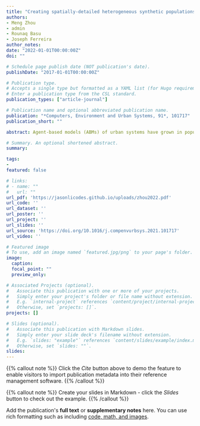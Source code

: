 ```yaml
---
title: "Creating spatially-detailed heterogeneous synthetic populations for agent-based microsimulation"
authors:
- Meng Zhou
- admin
- Rounaq Basu
- Joseph Ferreira
author_notes:
date: "2022-01-01T00:00:00Z"
doi: ""

# Schedule page publish date (NOT publication's date).
publishDate: "2017-01-01T00:00:00Z"

# Publication type.
# Accepts a single type but formatted as a YAML list (for Hugo requirements).
# Enter a publication type from the CSL standard.
publication_types: ["article-journal"]

# Publication name and optional abbreviated publication name.
publication: "*Computers, Environment and Urban Systems, 91*, 101717"
publication_short: ""

abstract: Agent-based models (ABMs) of urban systems have grown in popularity and complexity due to the widespread availability of high-performance computing resources and large data storage capabilities. Credible synthetic populations are crucial for the application of ABMs to understand urban phenomena. Although several (agent) population synthesis methods have been suggested over the years, the spatial dimension of synthetic populations has not received as much attention. This study addresses this myopic treatment of synthetic populations by creating two distinct components – agents and the built environment – that are integrated to form a ‘full’ spatially-detailed synthetic population. To generate agents, we used multiple Bayesian Networks (BN) to probabilistically draw pools from the microsample, followed by a Generalized Raking (GR) adjustment to match marginal controls. Using various measures, we demonstrate that our BN + GR framework outperforms more commonly used synthesis methods in both capturing the heterogeneity in the microsample and matching marginal controls. We also highlight the importance of accounting for heterogeneity by using separate type-specific models based on an explicitly defined household typology. For built environment synthesis, we generated various spatial entities such as buildings, housing units, establishments, and jobs at distinct spatial locations by fusing data from various spatial datasets. Their spatial distributions are found to effectively approximate the ‘real’ built environment in our study area. Our proposed framework can be used to generate a ‘full’ synthetic population for use in ABMs with more spatio-demographic heterogeneity than can otherwise be estimated using traditional methods.

# Summary. An optional shortened abstract.
summary: 

tags:
- 
featured: false

# links:
# - name: ""
#   url: ""
url_pdf: 'https://jasonlicodes.github.io/uploads/zhou2022.pdf'
url_code: ''
url_dataset: ''
url_poster: ''
url_project: ''
url_slides: ''
url_source: 'https://doi.org/10.1016/j.compenvurbsys.2021.101717'
url_video: ''

# Featured image
# To use, add an image named `featured.jpg/png` to your page's folder. 
image:
  caption:
  focal_point: ""
  preview_only:

# Associated Projects (optional).
#   Associate this publication with one or more of your projects.
#   Simply enter your project's folder or file name without extension.
#   E.g. `internal-project` references `content/project/internal-project/index.md`.
#   Otherwise, set `projects: []`.
projects: []

# Slides (optional).
#   Associate this publication with Markdown slides.
#   Simply enter your slide deck's filename without extension.
#   E.g. `slides: "example"` references `content/slides/example/index.md`.
#   Otherwise, set `slides: ""`.
slides:
---
```


{{% callout note %}}
Click the *Cite* button above to demo the feature to enable visitors to import publication metadata into their reference management software.
{{% /callout %}}

{{% callout note %}}
Create your slides in Markdown - click the *Slides* button to check out the example.
{{% /callout %}}

Add the publication's **full text** or **supplementary notes** here. You can use rich formatting such as including [code, math, and images](https://docs.hugoblox.com/content/writing-markdown-latex/).
